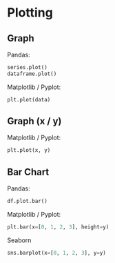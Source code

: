 # Plotting

## Graph

Pandas:

```py
series.plot()
dataframe.plot()
```

Matplotlib / Pyplot:

```py
plt.plot(data)
```

## Graph (x / y)

Matplotlib / Pyplot:

```py
plt.plot(x, y)
```

## Bar Chart

Pandas:

```py
df.plot.bar()
```

Matplotlib / Pyplot:

```py
plt.bar(x=[0, 1, 2, 3], height=y)
```

Seaborn

```py
sns.barplot(x=[0, 1, 2, 3], y=y)
```